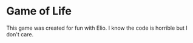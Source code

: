 # Game of Life
This game was created for fun with Elio.
I know the code is horrible but I don't care.
